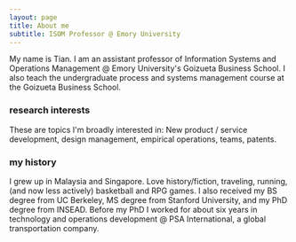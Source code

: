 ```yaml
---
layout: page
title: About me
subtitle: ISOM Professor @ Emory University
---
```


My name is Tian. I am an assistant professor of Information Systems and Operations Management @ Emory University's Goizueta Business School. I also teach the undergraduate process and systems management course at the Goizueta Business School.

### research interests

These are topics I'm broadly interested in: New product / service development, design management, empirical operations, teams, patents.

### my history

I grew up in Malaysia and Singapore. Love history/fiction, traveling, running, (and now less actively) basketball and RPG games. I also received my BS degree from UC Berkeley, MS degree from Stanford University, and my PhD degree from INSEAD. Before my PhD I worked for about six years in technology and operations development @ PSA International, a global transportation company. 

